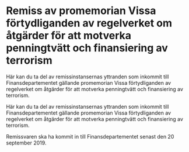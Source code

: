 # Remiss av promemorian Vissa förtydliganden av regelverket om åtgärder för att motverka penningtvätt och finansiering av terrorism

Här kan du ta del av remissinstansernas yttranden som inkommit till Finansdepartementet gällande promemorian Vissa förtydliganden av regelverket om åtgärder för att motverka penningtvätt och finansiering av terrorism.

Här kan du ta del av remissinstansernas yttranden som inkommit till Finansdepartementet gällande promemorian Vissa förtydliganden av regelverket om åtgärder för att motverka penningtvätt och finansiering av terrorism.

Remissvaren ska ha kommit in till Finansdepartementet senast den
20 september 2019.
